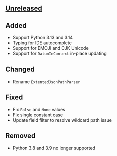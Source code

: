 ## [Unreleased]

## Added
- Support Python 3.13 and 3.14
- Typing for IDE autocomplete
- Support for EMOJI and CJK Unicode
- Support for `DatumInContext` in-place updating

## Changed
- Rename `ExtentedJsonPathParser`

## Fixed
- Fix `False` and `None` values
- Fix single constant case
- Update field filter to resolve wildcard path issue

## Removed
- Python 3.8 and 3.9 no longer supported

[Unreleased]: https://github.com/h2non/jsonpath-ng/compare/v1.7.0...HEAD
